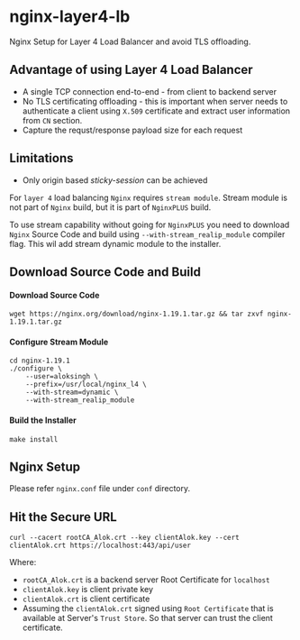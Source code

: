 # nginx-layer4-lb
Nginx Setup for Layer 4 Load Balancer and avoid TLS offloading.

## Advantage of using Layer 4 Load Balancer
- A single TCP connection end-to-end - from client to backend server
- No TLS certificating offloading - this is important when server needs to authenticate a client using `X.509` certificate and extract user information from `CN` section.
- Capture the requst/response payload size for each request

## Limitations
- Only origin based _sticky-session_ can be achieved


For `layer 4` load balancing `Nginx` requires `stream module`. Stream module is not part of `Nginx` build, but it is part of `NginxPLUS` build.

To use stream capability without going for `NginxPLUS` you need to download `Nginx` Source Code and build using `--with-stream_realip_module` compiler flag. This wil add stream dynamic module to the installer.

## Download Source Code and Build

#### Download Source Code
    wget https://nginx.org/download/nginx-1.19.1.tar.gz && tar zxvf nginx-1.19.1.tar.gz

#### Configure Stream Module
    cd nginx-1.19.1
    ./configure \
    	--user=aloksingh \
        --prefix=/usr/local/nginx_l4 \
        --with-stream=dynamic \
        --with-stream_realip_module

#### Build the Installer
    make install

## Nginx Setup
Please refer `nginx.conf` file under `conf` directory.

## Hit the Secure URL
    curl --cacert rootCA_Alok.crt --key clientAlok.key --cert clientAlok.crt https://localhost:443/api/user
    
   Where:
   - `rootCA_Alok.crt` is a backend server Root Certificate for `localhost`
   - `clientAlok.key` is client private key
   - `clientAlok.crt` is client certificate
   - Assuming the `clientAlok.crt` signed using `Root Certificate` that is available at Server's `Trust Store`. So that server can trust the client certificate.
